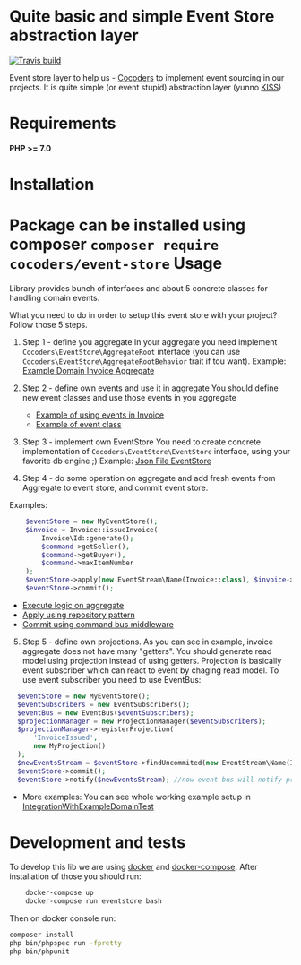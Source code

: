 Quite basic and simple Event Store abstraction layer
==============================================

[![Travis build](https://api.travis-ci.org/cocoders/event-store.svg)](https://travis-ci.org/cocoders/event-store)

Event store layer to help us - [Cocoders](http://cocoders.com) to implement event sourcing in our projects.
It is quite simple (or event stupid) abstraction layer (yunno [KISS](https://en.wikipedia.org/wiki/KISS_principle))

Requirements
=============

**PHP >= 7.0**

Installation
=============

Package can be installed using composer `composer require cocoders/event-store`
Usage
=======
Library provides bunch of interfaces and about 5 concrete classes for handling domain events.

What you need to do in order to setup this event store with your project? Follow those 5 steps.

1. Step 1 - define you aggregate
In your aggregate you need implement `Cocoders\EventStore\AggregateRoot` interface (you can use `Cocoders\EventStore\AggregateRootBehavior` trait if tou want).
    Example: [Example Domain Invoice Aggregate](tests/ExampleDomain/Invoice.php)

2. Step 2 - define own events and use it in aggregate
You should define new event classes and use those events in you aggregate
    * [Example of using events in Invoice](tests/ExampleDomain/Invoice.php)
    * [Example of event class](tests/ExampleDomain/Invoice/Events/InvoiceAdded.php)

3. Step 3 - implement own EventStore
You need to create concrete implementation of `Cocoders\EventStore\EventStore` interface, using your favorite db engine ;)
    Example: [Json File EventStore](tests/ExampleDomain/Infastracture/File/EventStore.php)

4. Step 4 - do some operation on aggregate and add fresh events from Aggregate to event store, and commit event store.

Examples:

```php
    $eventStore = new MyEventStore();
    $invoice = Invoice::issueInvoice(
        Invoice\Id::generate();
        $command->getSeller(),
        $command->getBuyer(),
        $command->maxItemNumber
    );
    $eventStore->apply(new EventStream\Name(Invoice::class), $invoice->getRecordedEvents());
    $eventStore->commit();
```
    
* [Execute logic on aggregate](tests/ExampleDomain/UseCase/IssueInvoice.php)
* [Apply using repository pattern](tests/ExampleDomain/EventStore/Invoices.php)
* [Commit using command bus middleware](tests/ExampleDomain/CommandBus/EventStoreMiddleware.php)

5. Step 5 - define own projections.
   As you can see in example, invoice aggregate does not have many "getters".
   You should generate read model using projection instead of using getters.
   Projection is basically event subscriber which can react to event by chaging read model.
   To use event subscriber you need to use EventBus:

```php
  $eventStore = new MyEventStore(); 
  $eventSubscribers = new EventSubscribers();
  $eventBus = new EventBus($eventSubscribers);
  $projectionManager = new ProjectionManager($eventSubscribers);
  $projectionManager->registerProjection(
      'InvoiceIssued',
      new MyProjection()
  );
  $newEventsStream = $eventStore->findUncommited(new EventStream\Name(Invoice::class));
  $eventStore->commit();
  $eventStore->notify($newEventsStream); //now event bus will notify projections as well
```
    
   * More examples:
        You can see whole working example setup in [IntegrationWithExampleDomainTest](tests/Tests/IntegrationWithExampleDomainTest.php)        


Development and tests
=================

To develop this lib we are using [docker](http://docker.io) and [docker-compose](https://docs.docker.com/compose/overview/).
After installation of those you should run:

```bash
    docker-compose up
    docker-compose run eventstore bash
```

Then on docker console run:

```bash
composer install
php bin/phpspec run -fpretty
php bin/phpunit
```


